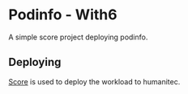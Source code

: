 # Podinfo - With6

A simple score project deploying podinfo.

## Deploying

[Score](https://score.dev/) is used to deploy the workload to humanitec.
